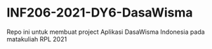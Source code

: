# INF206-2021-DY6-DasaWisma
Repo ini untuk membuat project Aplikasi DasaWisma Indonesia pada matakuliah RPL 2021
